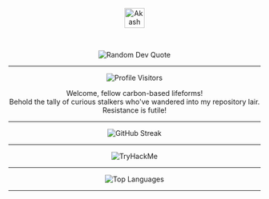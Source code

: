 <p align="center">
  <a href="https://github.com/DisDainn">
    <img src="https://github.com/DisDainn/DisDainn/assets/93818321/f552604e-0d07-4089-878e-c11cbbe7634e" alt="Akash kumar singh" height=40px /></a>
</p>

<br>

 <!-- Random Dev Quote -->
<p align="center">
  <img src="https://quotes-github-readme.vercel.app/api?type=horizontal&theme=tokyonight" alt="Random Dev Quote" />
</p>

<hr>

<!-- Profile Visitors -->
<p align="center">
  <img align="center" alt="Profile Visitors" src="https://profile-counter.glitch.me/DisDainn/count.svg" />
  <p align="center">Welcome, fellow carbon-based lifeforms! <br> 
  Behold the tally of curious stalkers who've wandered into my repository lair. Resistance is futile!</p>
</p>

<hr>

<!-- GitHub Streak -->
<p align="center">
  <img src="https://github-readme-streak-stats.herokuapp.com/?user=DisDainn&count_private=true&theme=radical" alt="GitHub Streak" />
</p>

<hr>

<p align="center">
<img src="https://tryhackme-badges.s3.amazonaws.com/DisDainnn.png" alt="TryHackMe">
</p>

<hr>

<!-- Top Languages -->
<p align="center">
  <img src="https://github-readme-stats.vercel.app/api/top-langs/?username=DisDainn&show_icons=true&locale=en&layout=compact&count_private=true&theme=radical" alt="Top Languages" />
</p>

<hr>

